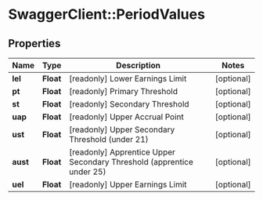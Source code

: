 # SwaggerClient::PeriodValues

## Properties
Name | Type | Description | Notes
------------ | ------------- | ------------- | -------------
**lel** | **Float** | [readonly] Lower Earnings Limit | [optional] 
**pt** | **Float** | [readonly] Primary Threshold | [optional] 
**st** | **Float** | [readonly] Secondary Threshold | [optional] 
**uap** | **Float** | [readonly] Upper Accrual Point | [optional] 
**ust** | **Float** | [readonly] Upper Secondary Threshold (under 21) | [optional] 
**aust** | **Float** | [readonly] Apprentice Upper Secondary Threshold (apprentice under 25) | [optional] 
**uel** | **Float** | [readonly] Upper Earnings Limit | [optional] 

